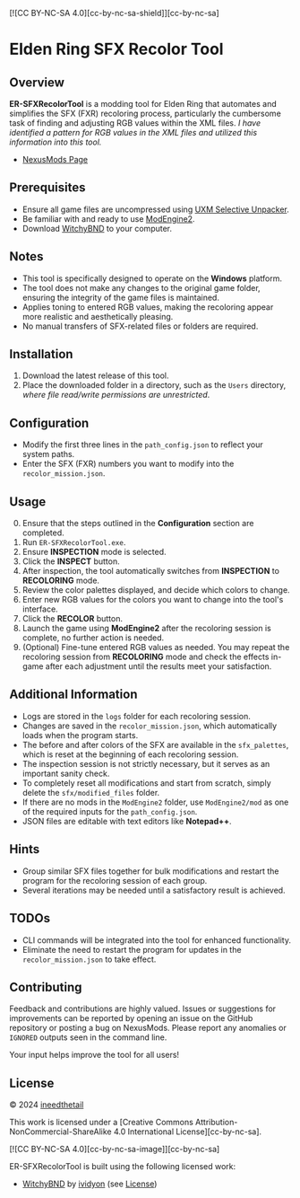 [![CC BY-NC-SA 4.0][cc-by-nc-sa-shield]][cc-by-nc-sa]

# Elden Ring SFX Recolor Tool

## Overview
**ER-SFXRecolorTool** is a modding tool for Elden Ring that automates and simplifies the SFX (FXR) recoloring process, particularly the cumbersome task of finding and adjusting RGB values within the XML files. *I have identified a pattern for RGB values in the XML files and utilized this information into this tool.*

- [NexusMods Page](https://www.nexusmods.com/eldenring/mods/1651)

## Prerequisites
- Ensure all game files are uncompressed using [UXM Selective Unpacker](https://github.com/Nordgaren/UXM-Selective-Unpack.git).
- Be familiar with and ready to use [ModEngine2](https://github.com/soulsmods/ModEngine2.git).
- Download [WitchyBND](https://github.com/ividyon/WitchyBND.git) to your computer.

## Notes
- This tool is specifically designed to operate on the **Windows** platform.
- The tool does not make any changes to the original game folder, ensuring the integrity of the game files is maintained.
- Applies toning to entered RGB values, making the recoloring appear more realistic and aesthetically pleasing.
- No manual transfers of SFX-related files or folders are required.

## Installation
1. Download the latest release of this tool.
2. Place the downloaded folder in a directory, such as the `Users` directory, *where file read/write permissions are unrestricted*.

## Configuration
- Modify the first three lines in the `path_config.json` to reflect your system paths.
- Enter the SFX (FXR) numbers you want to modify into the `recolor_mission.json`.

## Usage
0. Ensure that the steps outlined in the **Configuration** section are completed.
1. Run `ER-SFXRecolorTool.exe`.
2. Ensure **INSPECTION** mode is selected.
3. Click the **INSPECT** button.
4. After inspection, the tool automatically switches from **INSPECTION** to **RECOLORING** mode.
5. Review the color palettes displayed, and decide which colors to change.
6. Enter new RGB values for the colors you want to change into the tool's interface.
7. Click the **RECOLOR** button.
8. Launch the game using **ModEngine2** after the recoloring session is complete, no further action is needed.
9. (Optional) Fine-tune entered RGB values as needed. You may repeat the recoloring session from **RECOLORING** mode and check the effects in-game after each adjustment until the results meet your satisfaction.

## Additional Information
- Logs are stored in the `logs` folder for each recoloring session.
- Changes are saved in the `recolor_mission.json`, which automatically loads when the program starts.
- The before and after colors of the SFX are available in the `sfx_palettes`, which is reset at the beginning of each recoloring session.
- The inspection session is not strictly necessary, but it serves as an important sanity check.
- To completely reset all modifications and start from scratch, simply delete the `sfx/modified_files` folder.
- If there are no mods in the `ModEngine2` folder, use `ModEngine2/mod` as one of the required inputs for the `path_config.json`.
- JSON files are editable with text editors like **Notepad++**.

## Hints
- Group similar SFX files together for bulk modifications and restart the program for the recoloring session of each group.
- Several iterations may be needed until a satisfactory result is achieved.

## TODOs
- CLI commands will be integrated into the tool for enhanced functionality.
- Eliminate the need to restart the program for updates in the `recolor_mission.json` to take effect.

## Contributing
Feedback and contributions are highly valued. Issues or suggestions for improvements can be reported by opening an issue on the GitHub repository or posting a bug on NexusMods. Please report any anomalies or `IGNORED` outputs seen in the command line.

Your input helps improve the tool for all users!

## License
© 2024 [ineedthetail](https://github.com/tfb-sv)

This work is licensed under a [Creative Commons Attribution-NonCommercial-ShareAlike 4.0 International License][cc-by-nc-sa].

[![CC BY-NC-SA 4.0][cc-by-nc-sa-image]][cc-by-nc-sa]

ER-SFXRecolorTool is built using the following licensed work:
- [WitchyBND](https://github.com/ividyon/WitchyBND.git) by [ividyon](https://github.com/ividyon) (see [License](https://github.com/ividyon/WitchyBND/blob/main/LICENSE))
